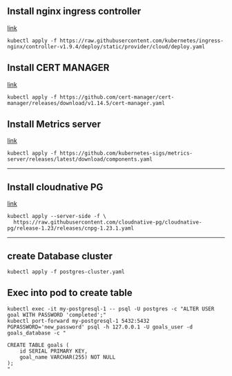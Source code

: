 ## Install nginx ingress controller 
[link](https://kubernetes.github.io/ingress-nginx/deploy/#azure)
```
kubectl apply -f https://raw.githubusercontent.com/kubernetes/ingress-nginx/controller-v1.9.4/deploy/static/provider/cloud/deploy.yaml
```

## Install CERT MANAGER
[link](https://cert-manager.io/docs/installation/kubectl/)
```
kubectl apply -f https://github.com/cert-manager/cert-manager/releases/download/v1.14.5/cert-manager.yaml
```

## Install Metrics server
[link](https://github.com/kubernetes-sigs/metrics-server)
```
kubectl apply -f https://github.com/kubernetes-sigs/metrics-server/releases/latest/download/components.yaml
```

************************************************************************************************************************************************************************************


## Install cloudnative PG
[link](https://cloudnative-pg.io/documentation/current/installation_upgrade/)
```
kubectl apply --server-side -f \
  https://raw.githubusercontent.com/cloudnative-pg/cloudnative-pg/release-1.23/releases/cnpg-1.23.1.yaml
```

************************************************************************************************************************************************************************************


## create Database cluster
```
kubectl apply -f postgres-cluster.yaml
```

## Exec into pod to create table

```
kubectl exec -it my-postgresql-1 -- psql -U postgres -c "ALTER USER goal WITH PASSWORD 'completed';"
kubectl port-forward my-postgresql-1 5432:5432
PGPASSWORD='new_password' psql -h 127.0.0.1 -U goals_user -d goals_database -c "

CREATE TABLE goals (
    id SERIAL PRIMARY KEY,
    goal_name VARCHAR(255) NOT NULL
);
"
```
